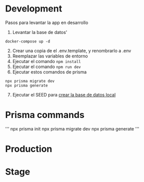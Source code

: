 # Development

Pasos para levantar la app en desarrollo

1. Levantar la base de datos'

```
docker-compose up -d
```

2. Crear una copia de el .env.template, y renombrarlo a .env
3. Reemplazar las variables de entorno
4. Ejecutar el comando `npm install`
5. Ejecutar el comando `npm run dev`
6. Ejecutar estos comandos de prisma

```
npx prisma migrate dev
npx prisma generate
```

7. Ejecutar el SEED para [crear la base de datos local](http://localhost:3000/api/seed)

# Prisma commands

'''
npx prisma init
npx prisma migrate dev
npx prisma generate
'''

# Production

# Stage
